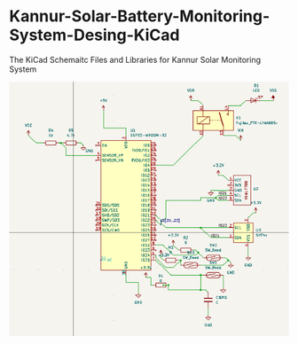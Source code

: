 # Kannur-Solar-Battery-Monitoring-System-Desing-KiCad
The KiCad Schemaitc Files and Libraries for Kannur Solar Monitoring System 

![](./images/v0.0.2_ESP32.png?raw=true)
